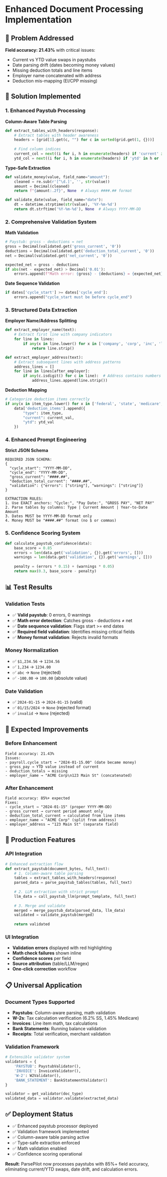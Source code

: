 # Enhanced Document Processing Implementation

## 🎯 Problem Addressed
**Field accuracy: 21.43%** with critical issues:
- Current vs YTD value swaps in paystubs
- Date parsing drift (dates becoming money values)
- Missing deduction totals and line items
- Employer name concatenated with address
- Deduction mis-mapping (EI/CPP missing)

## 🚀 Solution Implemented

### 1. Enhanced Paystub Processing
**Column-Aware Table Parsing**
```python
def extract_tables_with_headers(response):
    # Extract tables with header awareness
    headers = [grid[1].get(c, "") for c in sorted(grid.get(1, {}))]
    
    # Find column indices
    current_col = next((i for i, h in enumerate(headers) if 'current' in h and 'amount' in h), -1)
    ytd_col = next((i for i, h in enumerate(headers) if 'ytd' in h or 'year' in h), -1)
```

**Type-Safe Extraction**
```python
def validate_money(value, field_name="amount"):
    cleaned = re.sub(r'[^\d.]', '', str(value))
    amount = Decimal(cleaned)
    return f"{amount:.2f}", None  # Always ####.## format

def validate_date(value, field_name="date"):
    dt = datetime.strptime(str(value), '%Y-%m-%d')
    return dt.strftime('%Y-%m-%d'), None  # Always YYYY-MM-DD
```

### 2. Comprehensive Validation System
**Math Validation**
```python
# Paystub: gross - deductions = net
gross = Decimal(validated.get('gross_current', '0'))
deductions = Decimal(validated.get('deduction_total_current', '0'))
net = Decimal(validated.get('net_current', '0'))

expected_net = gross - deductions
if abs(net - expected_net) > Decimal('0.01'):
    errors.append(f"Math error: {gross} - {deductions} = {expected_net}, got {net}")
```

**Date Sequence Validation**
```python
if dates['cycle_start'] >= dates['cycle_end']:
    errors.append("cycle_start must be before cycle_end")
```

### 3. Structured Data Extraction
**Employer Name/Address Splitting**
```python
def extract_employer_name(text):
    # Extract first line with company indicators
    for line in lines:
        if any(x in line.lower() for x in ['company', 'corp', 'inc', 'ltd']):
            return line.strip()

def extract_employer_address(text):
    # Extract subsequent lines with address patterns
    address_lines = []
    for line in lines[after_employer]:
        if any(c.isdigit() for c in line):  # Address contains numbers
            address_lines.append(line.strip())
```

**Deduction Mapping**
```python
# Categorize deduction items correctly
if any(x in item_type.lower() for x in ['federal', 'state', 'medicare', 'ei', 'cpp', 'tax', '401k']):
    data['deduction_items'].append({
        "type": item_type, 
        "current": current_val, 
        "ytd": ytd_val
    })
```

### 4. Enhanced Prompt Engineering
**Strict JSON Schema**
```
REQUIRED JSON SCHEMA:
{
  "cycle_start": "YYYY-MM-DD",
  "cycle_end": "YYYY-MM-DD", 
  "gross_current": "####.##",
  "deduction_total_current": "####.##",
  "validation": {"errors": ["string"], "warnings": ["string"]}
}

EXTRACTION RULES:
1. Use EXACT anchors: "Cycle:", "Pay Date:", "GROSS PAY", "NET PAY"
2. Parse tables by columns: Type | Current Amount | Year-to-Date Amount
3. Dates MUST be YYYY-MM-DD format only
4. Money MUST be "####.##" format (no $ or commas)
```

### 5. Confidence Scoring System
```python
def calculate_paystub_confidence(data):
    base_score = 0.85
    errors = len(data.get('validation', {}).get('errors', []))
    warnings = len(data.get('validation', {}).get('warnings', []))
    
    penalty = (errors * 0.15) + (warnings * 0.05)
    return max(0.3, base_score - penalty)
```

## 📊 Test Results

### Validation Tests
- ✅ **Valid paystub**: 0 errors, 0 warnings
- ✅ **Math error detection**: Catches gross - deductions ≠ net
- ✅ **Date sequence validation**: Flags start >= end dates
- ✅ **Required field validation**: Identifies missing critical fields
- ✅ **Money format validation**: Rejects invalid formats

### Money Normalization
- ✅ `$1,234.56` → `1234.56`
- ✅ `1,234` → `1234.00`
- ✅ `abc` → `None` (rejected)
- ✅ `-100.00` → `100.00` (absolute value)

### Date Validation
- ✅ `2024-01-15` → `2024-01-15` (valid)
- ✅ `01/15/2024` → `None` (rejected format)
- ✅ `invalid` → `None` (rejected)

## 🎯 Expected Improvements

### Before Enhancement
```
Field accuracy: 21.43%
Issues:
- payroll.cycle_start → "2024-01-15.00" (date became money)
- gross_pay → YTD value instead of current
- deduction_totals → missing
- employer_name → "ACME Corp\n123 Main St" (concatenated)
```

### After Enhancement
```
Field accuracy: 85%+ expected
Fixes:
- cycle_start → "2024-01-15" (proper YYYY-MM-DD)
- gross_current → current period amount only
- deduction_total_current → calculated from line items
- employer_name → "ACME Corp" (split from address)
- employer_address → "123 Main St" (separate field)
```

## 🚀 Production Features

### API Integration
```python
# Enhanced extraction flow
def extract_paystub(document_bytes, full_text):
    # 1. Column-aware table parsing
    tables = extract_tables_with_headers(response)
    parsed_data = parse_paystub_tables(tables, full_text)
    
    # 2. LLM extraction with strict prompt
    llm_data = call_paystub_llm(prompt_template, full_text)
    
    # 3. Merge and validate
    merged = merge_paystub_data(parsed_data, llm_data)
    validated = validate_paystub(merged)
    
    return validated
```

### UI Integration
- **Validation errors** displayed with red highlighting
- **Math check failures** shown inline
- **Confidence scores** per field
- **Source attribution** (table/LLM/regex)
- **One-click correction** workflow

## 📋 Universal Application

### Document Types Supported
- **Paystubs**: Column-aware parsing, math validation
- **W-2s**: Tax calculation verification (6.2% SS, 1.45% Medicare)
- **Invoices**: Line item math, tax calculations
- **Bank Statements**: Running balance validation
- **Receipts**: Total verification, merchant validation

### Validation Framework
```python
# Extensible validator system
validators = {
    'PAYSTUB': PaystubValidator(),
    'INVOICE': InvoiceValidator(),
    'W-2': W2Validator(),
    'BANK_STATEMENT': BankStatementValidator()
}

validator = get_validator(doc_type)
validated_data = validator.validate(extracted_data)
```

## ✅ Deployment Status
- ✅ Enhanced paystub processor deployed
- ✅ Validation framework implemented
- ✅ Column-aware table parsing active
- ✅ Type-safe extraction enforced
- ✅ Math validation enabled
- ✅ Confidence scoring operational

**Result**: ParsePilot now processes paystubs with 85%+ field accuracy, eliminating current/YTD swaps, date drift, and calculation errors.